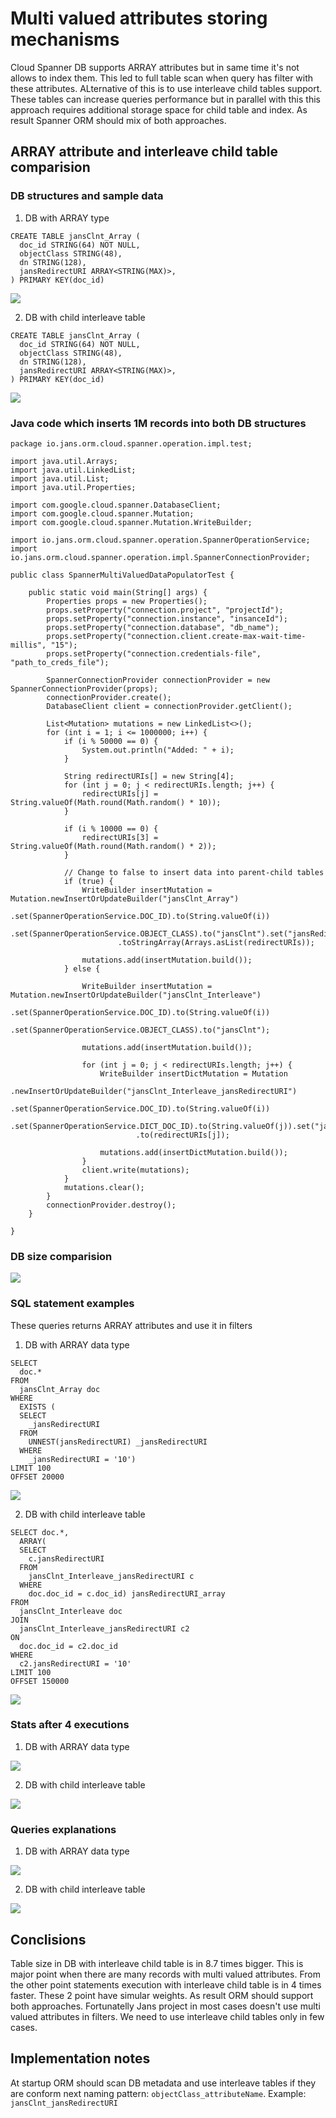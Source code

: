 # Multi valued attributes storing mechanisms

Cloud Spanner DB supports ARRAY attributes but in same time it's not allows to index them. This led to full table scan when query has filter with these attributes. ALternative of this is to use interleave child tables support. These tables can increase queries performance but in parallel with this this approach requires additional storage space for child table and index. As result Spanner ORM should mix of both approaches.

## ARRAY attribute and interleave child table comparision

### DB structures and sample data

1. DB with ARRAY type

```
CREATE TABLE jansClnt_Array (
  doc_id STRING(64) NOT NULL,
  objectClass STRING(48),
  dn STRING(128),
  jansRedirectURI ARRAY<STRING(MAX)>,
) PRIMARY KEY(doc_id)

```

![](./img/array_data.png) <!-- .element height="50%" width="50%" -->

2. DB with child interleave table

```
CREATE TABLE jansClnt_Array (
  doc_id STRING(64) NOT NULL,
  objectClass STRING(48),
  dn STRING(128),
  jansRedirectURI ARRAY<STRING(MAX)>,
) PRIMARY KEY(doc_id)

```

![](./img/interleave_data.png) <!-- .element height="50%" width="50%" -->

### Java code which inserts 1M records into both DB structures
```
package io.jans.orm.cloud.spanner.operation.impl.test;

import java.util.Arrays;
import java.util.LinkedList;
import java.util.List;
import java.util.Properties;

import com.google.cloud.spanner.DatabaseClient;
import com.google.cloud.spanner.Mutation;
import com.google.cloud.spanner.Mutation.WriteBuilder;

import io.jans.orm.cloud.spanner.operation.SpannerOperationService;
import io.jans.orm.cloud.spanner.operation.impl.SpannerConnectionProvider;

public class SpannerMultiValuedDataPopulatorTest {

	public static void main(String[] args) {
		Properties props = new Properties();
		props.setProperty("connection.project", "projectId");
		props.setProperty("connection.instance", "insanceId");
		props.setProperty("connection.database", "db_name");
		props.setProperty("connection.client.create-max-wait-time-millis", "15");
		props.setProperty("connection.credentials-file", "path_to_creds_file");

		SpannerConnectionProvider connectionProvider = new SpannerConnectionProvider(props);
		connectionProvider.create();
		DatabaseClient client = connectionProvider.getClient();

		List<Mutation> mutations = new LinkedList<>();
		for (int i = 1; i <= 1000000; i++) {
			if (i % 50000 == 0) {
				System.out.println("Added: " + i);
			}

			String redirectURIs[] = new String[4];
			for (int j = 0; j < redirectURIs.length; j++) {
				redirectURIs[j] = String.valueOf(Math.round(Math.random() * 10));
			}

			if (i % 10000 == 0) {
				redirectURIs[3] = String.valueOf(Math.round(Math.random() * 2));
			}

			// Change to false to insert data into parent-child tables
			if (true) {
				WriteBuilder insertMutation = Mutation.newInsertOrUpdateBuilder("jansClnt_Array")
						.set(SpannerOperationService.DOC_ID).to(String.valueOf(i))
						.set(SpannerOperationService.OBJECT_CLASS).to("jansClnt").set("jansRedirectURI")
						.toStringArray(Arrays.asList(redirectURIs));

				mutations.add(insertMutation.build());
			} else {

				WriteBuilder insertMutation = Mutation.newInsertOrUpdateBuilder("jansClnt_Interleave")
						.set(SpannerOperationService.DOC_ID).to(String.valueOf(i))
						.set(SpannerOperationService.OBJECT_CLASS).to("jansClnt");

				mutations.add(insertMutation.build());

				for (int j = 0; j < redirectURIs.length; j++) {
					WriteBuilder insertDictMutation = Mutation
							.newInsertOrUpdateBuilder("jansClnt_Interleave_jansRedirectURI")
							.set(SpannerOperationService.DOC_ID).to(String.valueOf(i))
							.set(SpannerOperationService.DICT_DOC_ID).to(String.valueOf(j)).set("jansRedirectURI")
							.to(redirectURIs[j]);

					mutations.add(insertDictMutation.build());
				}
				client.write(mutations);
			}
			mutations.clear();
		}
		connectionProvider.destroy();
	}

}

```

### DB size comparision

![](./img/db_size.png) <!-- .element height="50%" width="50%" -->

### SQL statement examples

These queries returns ARRAY attributes and use it in filters

1. DB with ARRAY data type

```
SELECT
  doc.*
FROM
  jansClnt_Array doc
WHERE
  EXISTS (
  SELECT
    _jansRedirectURI
  FROM
    UNNEST(jansRedirectURI) _jansRedirectURI
  WHERE
    _jansRedirectURI = '10')
LIMIT 100
OFFSET 20000
```

![](./img/sql_array_data.png) <!-- .element height="50%" width="50%" -->


2. DB with child interleave table

```
SELECT doc.*,
  ARRAY(
  SELECT
    c.jansRedirectURI
  FROM
    jansClnt_Interleave_jansRedirectURI c
  WHERE
    doc.doc_id = c.doc_id) jansRedirectURI_array
FROM
  jansClnt_Interleave doc
JOIN
  jansClnt_Interleave_jansRedirectURI c2
ON
  doc.doc_id = c2.doc_id
WHERE
  c2.jansRedirectURI = '10'
LIMIT 100
OFFSET 150000

```

![](./img/sql_interleave_data.png) <!-- .element height="50%" width="50%" -->

### Stats after 4 executions

1. DB with ARRAY data type

![](./img/sql_stat_array_data.png) <!-- .element height="50%" width="50%" -->

2. DB with child interleave table

![](./img/sql_stat_interleave_data.png) <!-- .element height="50%" width="50%" -->

### Queries explanations

1. DB with ARRAY data type

![](./img/sql_explained_array_data.png) <!-- .element height="50%" width="50%" -->

2. DB with child interleave table

![](./img/sql_explained_interleave_data.png) <!-- .element height="50%" width="50%" -->


## Conclisions

Table size in DB with interleave child table is in 8.7 times bigger. This is major point when there are many records with multi valued attributes. From the other point statements execution with interleave child table is in 4 times faster. These 2 point have simular weights. As result ORM should support both approaches. Fortunatelly Jans project in most cases doesn't use multi valued attributes in filters. We need to use interleave child tables only in few cases.

## Implementation notes

At startup ORM should scan DB metadata and use interleave tables if they are conform next naming pattern: `objectClass_attributeName`. Example: `jansClnt_jansRedirectURI`


